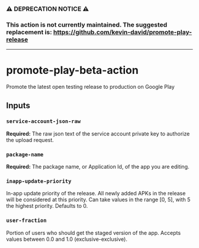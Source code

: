 ### ⚠️ DEPRECATION NOTICE ⚠️
### This action is not currently maintained. The suggested replacement is: https://github.com/kevin-david/promote-play-release

<hr /> 

# promote-play-beta-action
Promote the latest open testing release to production on Google Play

## Inputs

### `service-account-json-raw`

**Required:** The raw json text of the service account private key to authorize the upload request.

### `package-name`

**Required:** The package name, or Application Id, of the app you are editing.

### `inapp-update-priority`

In-app update priority of the release. All newly added APKs in the release will be considered at this priority. Can take values in the range [0, 5], with 5 the highest priority. Defaults to 0.

### `user-fraction`

Portion of users who should get the staged version of the app. Accepts values between 0.0 and 1.0 (exclusive-exclusive).
